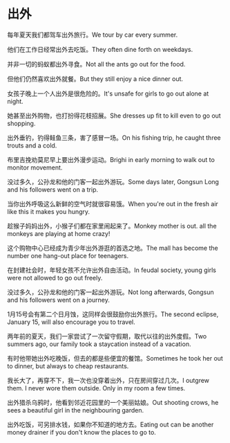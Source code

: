 # 出外

<p><span class="chinese">每年夏天我们都驾车出外旅行。</span><span class="english">We tour by car every summer.</span></p>

<p><span class="chinese">他们在工作日经常出外去吃饭。</span><span class="english">They often dine forth on weekdays.</span></p>

<p><span class="chinese">并非一切的蚂蚁都出外寻食。</span><span class="english">Not all the ants go out for the food.</span></p>

<p><span class="chinese">但他们仍然喜欢出外就餐。</span><span class="english">But they still enjoy a nice dinner out.</span></p>

<p><span class="chinese">女孩子晚上一个人出外是很危险的。</span><span class="english">It's unsafe for girls to go out alone at night.</span></p>

<p><span class="chinese">她甚至出外购物，也打扮得花枝招展。</span><span class="english">She dresses up fit to kill even to go out shopping.</span></p>

<p><span class="chinese">出外垂钓，钓得鲑鱼三条，害了感冒一场。</span><span class="english">On his fishing trip, he caught three trouts and a cold.</span></p>

<p><span class="chinese">布里吉挽劝莫尼早上要出外漫步运动。</span><span class="english">Brighi in early morning to walk out to monitor movement.</span></p>

<p><span class="chinese">没过多久，公孙龙和他的门客一起出外游玩。</span><span class="english">Some days later, Gongsun Long and his followers went on a trip.</span></p>

<p><span class="chinese">当你出外呼吸这么新鲜的空气时就很容易饿。</span><span class="english">When you're out in the fresh air like this it makes you hungry.</span></p>

<p><span class="chinese">趁猴子妈妈出外，小猴子们都在家里闹起来了。</span><span class="english">Monkey mother is out. all the monkeys are playing at home crazy!</span></p>

<p><span class="chinese">这个购物中心已经成为青少年出外游逛的首选之地。</span><span class="english">The mall has become the number one hang-out place for teenagers.</span></p>

<p><span class="chinese">在封建社会时，年轻女孩不允许出外自由活动。</span><span class="english">In feudal society, young girls were not allowed to go out freely.</span></p>

<p><span class="chinese">没过多久，公孙龙和他的门客一起出外游玩。</span><span class="english">Not long afterwards, Gongsun and his followers went on a journey.</span></p>

<p><span class="chinese">1月15号会有第二个日月蚀，这同样会很鼓励你出外旅行。</span><span class="english">The second eclipse, January 15, will also encourage you to travel.</span></p>

<p><span class="chinese">两年前的夏天，我们一家尝试了一次留守假期，取代以往的出外度假。</span><span class="english">Two summers ago, our family took a staycation instead of a vacation.</span></p>

<p><span class="chinese">有时他带她出外吃晚饭，但去的都是些便宜的餐馆。</span><span class="english">Sometimes he took her out to dinner, but always to cheap restaurants.</span></p>

<p><span class="chinese">我长大了，再穿不下，我一次也没穿着出外，只在房间穿过几次。</span><span class="english">I outgrew them. I never wore them outside. Only in my room a few times.</span></p>

<p><span class="chinese">出外猎杀乌鸦时，他看到邻近花园里的一个美丽姑娘。</span><span class="english">Out shooting crows, he sees a beautiful girl in the neighbouring garden.</span></p>

<p><span class="chinese">出外吃饭，可另排水钱，如果你不知道的地方去。</span><span class="english">Eating out can be another money drainer if you don't know the places to go to.</span></p>

